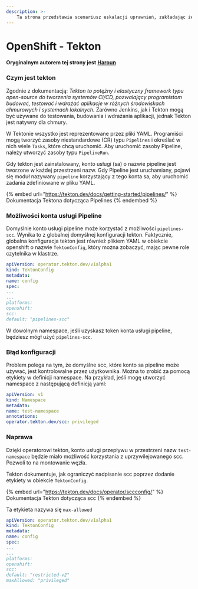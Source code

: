 ```yaml
---
description: >-
    Ta strona przedstawia scenariusz eskalacji uprawnień, zakładając że tekton jest zainstalowany w klastrze i że można utworzyć przestrzeń nazw (czasami wystarczą prawa do edycji)
---
```


# OpenShift - Tekton

**Oryginalnym autorem tej strony jest** [**Haroun**](https://www.linkedin.com/in/haroun-al-mounayar-571830211)

### Czym jest tekton

Zgodnie z dokumentacją: _Tekton to potężny i elastyczny framework typu open-source do tworzenia systemów CI/CD, pozwalający programistom budować, testować i wdrażać aplikacje w różnych środowiskach chmurowych i systemach lokalnych._ Zarówno Jenkins, jak i Tekton mogą być używane do testowania, budowania i wdrażania aplikacji, jednak Tekton jest natywny dla chmury.&#x20;

W Tektonie wszystko jest reprezentowane przez pliki YAML. Programiści mogą tworzyć zasoby niestandardowe (CR) typu `Pipelines` i określać w nich wiele `Tasks`, które chcą uruchomić. Aby uruchomić zasoby Pipeline, należy utworzyć zasoby typu `PipelineRun`.

Gdy tekton jest zainstalowany, konto usługi (sa) o nazwie pipeline jest tworzone w każdej przestrzeni nazw. Gdy Pipeline jest uruchamiany, pojawi się moduł nazywany `pipeline` korzystający z tego konta sa, aby uruchomić zadania zdefiniowane w pliku YAML.

{% embed url="https://tekton.dev/docs/getting-started/pipelines/" %}
Dokumentacja Tektona dotycząca Pipelines
{% endembed %}

### Możliwości konta usługi Pipeline

Domyślnie konto usługi pipeline może korzystać z możliwości `pipelines-scc`. Wynika to z globalnej domyślnej konfiguracji tekton. Faktycznie, globalna konfiguracja tekton jest również plikiem YAML w obiekcie openshift o nazwie `TektonConfig`, który można zobaczyć, mając pewne role czytelnika w klastrze.
```yaml
apiVersion: operator.tekton.dev/v1alpha1
kind: TektonConfig
metadata:
name: config
spec:
...
...
platforms:
openshift:
scc:
default: "pipelines-scc"
```
W dowolnym namespace, jeśli uzyskasz token konta usługi pipeline, będziesz mógł użyć `pipelines-scc`.

### Błąd konfiguracji

Problem polega na tym, że domyślne scc, które konto sa pipeline może używać, jest kontrolowalne przez użytkownika. Można to zrobić za pomocą etykiety w definicji namespace. Na przykład, jeśli mogę utworzyć namespace z następującą definicją yaml:
```yaml
apiVersion: v1
kind: Namespace
metadata:
name: test-namespace
annotations:
operator.tekton.dev/scc: privileged
```
### Naprawa

Dzięki operatorowi tekton, konto usługi przepływu w przestrzeni nazw `test-namespace` będzie miało możliwość korzystania z uprzywilejowanego scc. Pozwoli to na montowanie węzła.

Tekton dokumentuje, jak ograniczyć nadpisanie scc poprzez dodanie etykiety w obiekcie `TektonConfig`.

{% embed url="https://tekton.dev/docs/operator/sccconfig/" %}
Dokumentacja Tekton dotycząca scc
{% endembed %}

Ta etykieta nazywa się `max-allowed`
```yaml
apiVersion: operator.tekton.dev/v1alpha1
kind: TektonConfig
metadata:
name: config
spec:
...
...
platforms:
openshift:
scc:
default: "restricted-v2"
maxAllowed: "privileged"
```


